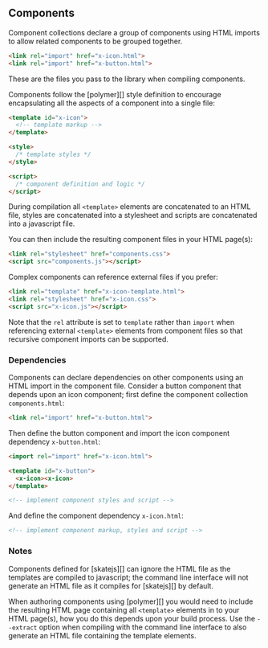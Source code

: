 ## Components

Component collections declare a group of components using HTML imports to allow related components to be grouped together.

```html
<link rel="import" href="x-icon.html">
<link rel="import" href="x-button.html">
```

These are the files you pass to the library when compiling components.

Components follow the [polymer][] style definition to encourage encapsulating all the aspects of a component into a single file:

```html
<template id="x-icon">
  <!-- template markup -->
</template>

<style>
  /* template styles */
</style>

<script>
  /* component definition and logic */
</script>
```

During compilation all `<template>` elements are concatenated to an HTML file, styles are concatenated into a stylesheet and scripts are concatenated into a javascript file.

You can then include the resulting component files in your HTML page(s):

```html
<link rel="stylesheet" href="components.css">
<script src="components.js"></script>
```

Complex components can reference external files if you prefer:

```html
<link rel="template" href="x-icon-template.html">
<link rel="stylesheet" href="x-icon.css">
<script src="x-icon.js"></script>
```

Note that the `rel` attribute is set to `template` rather than `import` when referencing external `<template>` elements from component files so that recursive component imports can be supported.

### Dependencies

Components can declare dependencies on other components using an HTML import in the component file. Consider a button component that depends upon an icon component; first define the component collection `components.html`:

```html
<link rel="import" href="x-button.html">
```

Then define the button component and import the icon component dependency `x-button.html`:

```html
<import rel="import" href="x-icon.html">

<template id="x-button">
  <x-icon><x-icon>
</template>

<!-- implement component styles and script -->
```

And define the component dependency `x-icon.html`:

```html
<!-- implement component markup, styles and script -->
```

### Notes

Components defined for [skatejs][] can ignore the HTML file as the templates are compiled to javascript; the command line interface will not generate an HTML file as it compiles for [skatejs][] by default.

When authoring components using [polymer][] you would need to include the resulting HTML page containing all `<template>` elements in to your HTML page(s), how you do this depends upon your build process. Use the `--extract` option when compiling with the command line interface to also generate an HTML file containing the template elements.


